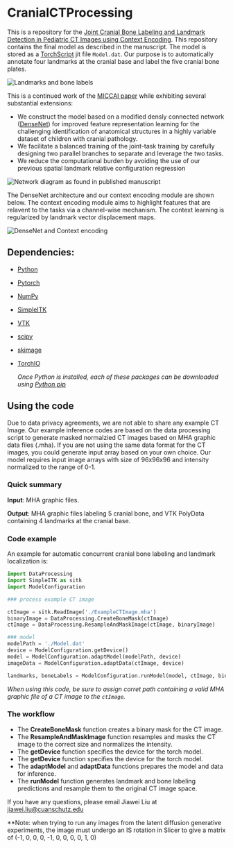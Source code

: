 # CranialCTProcessing
This is a repository for the [Joint Cranial Bone Labeling and Landmark Detection in Pediatric CT Images using Context Encoding](https://github.com/cuMIP/CranialCTProcessing). 
This repository contains the final model as described in the manuscript. The model is stored as a [TorchScript](https://pytorch.org/docs/stable/jit.html) jit file ``Model.dat``. Our purpose is to automatically annotate four landmarks at the cranial base and label the five cranial bone plates.

![Landmarks and bone labels](https://github.com/cuMIP/CranialCTProcessing/blob/main/Figures/Fig%201.jpg)

This is a continued work of the [MICCAI paper](https://github.com/cuMIP/ctImage) while exhibiting several substantial extensions:
- We construct the model based on a modified densly connected network ([DenseNet](https://ieeexplore.ieee.org/document/8099726)) for improved feature representation learning for the challenging identification of anatomical structures in a highly variable dataset of children with cranial pathology.
- We facilitate a balanced training of the joint-task training by carefully designing two parallel branches to separate and leverage the two tasks. 
- We reduce the computational burden by avoiding the use of our previous spatial landmark relative configuration regression

![Network diagram as found in published manuscript](https://github.com/cuMIP/CranialCTProcessing/blob/main/Figures/Fig%202.jpg)

The DenseNet architecture and our context encoding module are shown below. The context encoding module aims to highlight features that are relavent to the tasks via a channel-wise mechanism. The context learning is regularized by landmark vector displacement maps.

![DenseNet and Context encoding](https://github.com/cuMIP/CranialCTProcessing/blob/main/Figures/Fig%203.jpg)

## Dependencies:
- [Python](python.org)
- [Pytorch](https://pytorch.org/get-started/locally)
- [NumPy](https://numpy.org/install/)
- [SimpleITK](https://simpleitk.org/)
- [VTK](https://pypi.org/project/vtk/)
- [scipy](https://scipy.org/)
- [skimage](https://scikit-image.org/)
- [TorchIO](https://torchio.readthedocs.io/)

    *Once Python is installed, each of these packages can be downloaded using [Python pip](https://pip.pypa.io/en/stable/installation/)*


## Using the code
Due to data privacy agreements, we are not able to share any example CT Image. Our example inference codes are based on the data processing script to generate masked normalzied CT images based on MHA graphic data files (.mha). If you are not using the same data format for the CT images, you could generate input array based on your own choice. Our model requires input image arrays with size of 96x96x96 and intensity normalized to the range of 0-1.

### Quick summary
**Input**: MHA graphic files.

**Output**: MHA graphic files labeling 5 cranial bone, and VTK PolyData containing 4 landmarks at the cranial base.

### Code example
An example for automatic concurrent cranial bone labeling and landmark localization is:
```python
import DataProcessing
import SimpleITK as sitk
import ModelConfiguration

### process example CT image

ctImage = sitk.ReadImage('./ExampleCTImage.mha')
binaryImage = DataProcessing.CreateBoneMask(ctImage)
ctImage = DataProcessing.ResampleAndMaskImage(ctImage, binaryImage)

### model
modelPath = './Model.dat'
device = ModelConfiguration.getDevice()
model = ModelConfiguration.adaptModel(modelPath, device)
imageData = ModelConfiguration.adaptData(ctImage, device)

landmarks, boneLabels = ModelConfiguration.runModel(model, ctImage, binaryImage, imageData)

```
*When using this code, be sure to assign corret path containing a valid MHA graphic file of a CT image to the ```ctImage```.*

### The workflow

- The **CreateBoneMask** function creates a binary mask for the CT image.
- The **ResampleAndMaskImage** function resamples and masks the CT image to the correct size and normalizes the intensity.
- The **getDevice** function specifies the device for the torch model.
- The **getDevice** function specifies the device for the torch model.
- The **adaptModel** and **adaptData** functions prepares the model and data for inference.
- The **runModel** function generates landmark and bone labeling predictions and resample them to the original CT image space.

If you have any questions, please email Jiawei Liu at jiawei.liu@cuanschutz.edu

**Note: when trying to run any images from the latent diffusion generative experiments, the image must undergo an IS rotation in Slicer to give a matrix of (-1, 0, 0, 0, -1, 0, 0, 0, 0, 1, 0)
